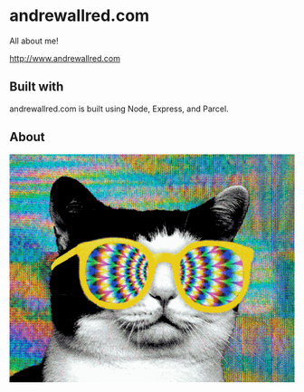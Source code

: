 # andrewallred.com

All about me!

http://www.andrewallred.com

## Built with

andrewallred.com is built using Node, Express, and Parcel.

## About

![psychedelic-cat](psychedelic-cat.gif) 
